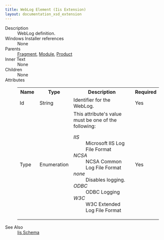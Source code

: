 ```yaml
---
title: WebLog Element (Iis Extension)
layout: documentation_xsd_extension
---
```

<dl>
  <dt>Description</dt>
  <dd>WebLog definition.</dd>
  <dt>Windows Installer references</dt>
  <dd>None</dd>
  <dt>Parents</dt>
  <dd>
    <a href="../../wix/fragment/">Fragment</a>, <a href="../../wix/module/">Module</a>, <a href="../../wix/product/">Product</a></dd>
  <dt>Inner Text</dt>
  <dd>None</dd>
  <dt>Children</dt>
  <dd>None</dd>
  <dt>Attributes</dt>
  <dd>
    <table cellspacing="0" cellpadding="0" class="schema">
      <tr>
        <th width="15%">Name</th>
        <th width="15%">Type</th>
        <th width="65%">Description</th>
        <th width="15%">Required</th>
      </tr>
      <tr>
        <td>Id</td>
        <td>String</td>
        <td>Identifier for the WebLog.</td>
        <td>Yes</td>
      </tr>
      <tr>
        <td>Type</td>
        <td>Enumeration</td>
        <td>This attribute's value must be one of the following:<dl><dt class="enumerationValue"><dfn>IIS</dfn></dt><dd>                                     Microsoft IIS Log File Format                                 </dd><dt class="enumerationValue"><dfn>NCSA</dfn></dt><dd>                                     NCSA Common Log File Format                                 </dd><dt class="enumerationValue"><dfn>none</dfn></dt><dd>                                     Disables logging.                                 </dd><dt class="enumerationValue"><dfn>ODBC</dfn></dt><dd>                                     ODBC Logging                                 </dd><dt class="enumerationValue"><dfn>W3C</dfn></dt><dd>                                     W3C Extended Log File Format                                 </dd></dl></td>
        <td>Yes</td>
      </tr>
    </table>
  </dd>
  <dt>See Also</dt>
  <dd>
    <a href="../">Iis Schema</a>
  </dd>
</dl>
